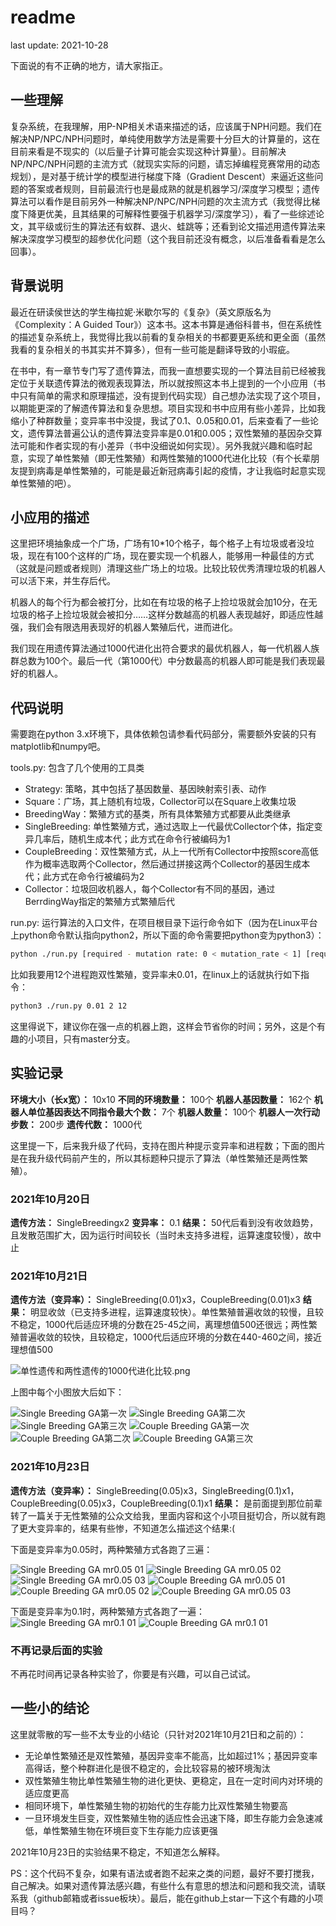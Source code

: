 # readme

last update: 2021-10-28

下面说的有不正确的地方，请大家指正。

## 一些理解

复杂系统，在我理解，用P-NP相关术语来描述的话，应该属于NPH问题。我们在解决NP/NPC/NPH问题时，单纯使用数学方法是需要十分巨大的计算量的，这在目前来看是不现实的（以后量子计算可能会实现这种计算量）。目前解决NP/NPC/NPH问题的主流方式（就现实实际的问题，请忘掉编程竞赛常用的动态规划），是对基于统计学的模型进行梯度下降（Gradient Descent）来逼近这些问题的答案或者规则，目前最流行也是最成熟的就是机器学习/深度学习模型；遗传算法可以看作是目前另外一种解决NP/NPC/NPH问题的次主流方式（我觉得比梯度下降更优美，且其结果的可解释性要强于机器学习/深度学习），看了一些综述论文，其平级或衍生的算法还有蚁群、退火、蛙跳等；还看到论文描述用遗传算法来解决深度学习模型的超参优化问题（这个我目前还没有概念，以后准备看看是怎么回事）。

## 背景说明

最近在研读侯世达的学生梅拉妮·米歇尔写的《复杂》（英文原版名为《Complexity：A Guided Tour》）这本书。这本书算是通俗科普书，但在系统性的描述复杂系统上，我觉得比我以前看的复杂相关的书都要更系统和更全面（虽然我看的复杂相关的书其实并不算多），但有一些可能是翻译导致的小瑕疵。

在书中，有一章节专门写了遗传算法，而我一直想要实现的一个算法目前已经被我定位于关联遗传算法的微观表现算法，所以就按照这本书上提到的一个小应用（书中只有简单的需求和原理描述，没有提到代码实现）自己想办法实现了这个项目，以期能更深的了解遗传算法和复杂思想。项目实现和书中应用有些小差异，比如我缩小了种群数量；变异率书中没提，我试了0.1、0.05和0.01，后来查看了一些论文，遗传算法普遍公认的遗传算法变异率是0.01和0.005；双性繁殖的基因杂交算法可能和作者实现的有小差异（书中没细说如何实现）。另外我就兴趣和临时起意，实现了单性繁殖（即无性繁殖）和两性繁殖的1000代进化比较（有个长辈朋友提到病毒是单性繁殖的，可能是最近新冠病毒引起的疫情，才让我临时起意实现单性繁殖的吧）。

## 小应用的描述

这里把环境抽象成一个广场，广场有10*10个格子，每个格子上有垃圾或者没垃圾，现在有100个这样的广场，现在要实现一个机器人，能够用一种最佳的方式（这就是问题或者规则）清理这些广场上的垃圾。比较比较优秀清理垃圾的机器人可以活下来，并生存后代。

机器人的每个行为都会被打分，比如在有垃圾的格子上捡垃圾就会加10分，在无垃圾的格子上捡垃圾就会被扣分……这样分数越高的机器人表现越好，即适应性越强，我们会有限选用表现好的机器人繁殖后代，进而进化。

我们现在用遗传算法通过1000代进化出符合要求的最优机器人，每一代机器人族群总数为100个。最后一代（第1000代）中分数最高的机器人即可能是我们表现最好的机器人。

## 代码说明

需要跑在python 3.x环境下，具体依赖包请参看代码部分，需要额外安装的只有matplotlib和numpy吧。

tools.py: 包含了几个使用的工具类

- Strategy: 策略，其中包括了基因数量、基因映射索引表、动作
- Square：广场，其上随机有垃圾，Collector可以在Square上收集垃圾
- BreedingWay：繁殖方式的基类，所有具体繁殖方式都要从此类继承
- SingleBreeding: 单性繁殖方式，通过选取上一代最优Collector个体，指定变异几率后，随机生成本代；此方式在命令行被编码为1
- CoupleBreeding：双性繁殖方式，从上一代所有Collector中按照score高低作为概率选取两个Collector，然后通过拼接这两个Collector的基因生成本代；此方式在命令行被编码为2
- Collector：垃圾回收机器人，每个Collector有不同的基因，通过BerrdingWay指定的繁殖方式繁殖后代

run.py: 运行算法的入口文件，在项目根目录下运行命令如下（因为在Linux平台上python命令默认指向python2，所以下面的命令需要把python变为python3）：

```bash
python ./run.py [required - mutation rate: 0 < mutation_rate < 1] [required - breeding way: 1-single breeding; 2-couple breeding] [optional - processor number, default: 8]
```

比如我要用12个进程跑双性繁殖，变异率未0.01，在linux上的话就执行如下指令：

```bash
python3 ./run.py 0.01 2 12
```

这里得说下，建议你在强一点的机器上跑，这样会节省你的时间；另外，这是个有趣的小项目，只有master分支。

## 实验记录

**环境大小（长x宽）：** 10x10
**不同的环境数量：** 100个
**机器人基因数量：** 162个
**机器人单位基因表达不同指令最大个数：** 7个
**机器人数量：** 100个
**机器人一次行动步数：** 200步
**遗传代数：** 1000代

这里提一下，后来我升级了代码，支持在图片种提示变异率和进程数；下面的图片是在我升级代码前产生的，所以其标题种只提示了算法（单性繁殖还是两性繁殖）。

### 2021年10月20日

**遗传方法：** SingleBreedingx2
**变异率：** 0.1
**结果：** 50代后看到没有收敛趋势，且发散范围扩大，因为运行时间较长（当时未支持多进程，运算速度较慢），故中止

### 2021年10月21日

**遗传方法（变异率）：** SingleBreeding(0.01)x3，CoupleBreeding(0.01)x3
**结果：** 明显收敛（已支持多进程，运算速度较快）。单性繁殖普遍收敛的较慢，且较不稳定，1000代后适应环境的分数在25-45之间，离理想值500还很远；两性繁殖普遍收敛的较快，且较稳定，1000代后适应环境的分数在440-460之间，接近理想值500

![单性遗传和两性遗传的1000代进化比较.png](./img/单性遗传和两性遗传的1000代进化比较.png)

上图中每个小图放大后如下：

![Single Breeding GA第一次](./img/ga_single_breeding_01.png)
![Single Breeding GA第二次](./img/ga_single_breeding_02.png)
![Single Breeding GA第三次](./img/ga_single_breeding_03.png)
![Couple Breeding GA第一次](./img/ga_couple_breeding_01.png)
![Couple Breeding GA第二次](./img/ga_couple_breeding_02.png)
![Couple Breeding GA第三次](./img/ga_couple_breeding_03.png)

### 2021年10月23日

**遗传方法（变异率）：** SingleBreeding(0.05)x3，SingleBreeding(0.1)x1，CoupleBreeding(0.05)x3，CoupleBreeding(0.1)x1
**结果：** 是前面提到那位前辈转了一篇关于无性繁殖的公众文给我，里面内容和这个小项目挺切合，所以就有跑了更大变异率的，结果有些惨，不知道怎么描述这个结果:(

下面是变异率为0.05时，两种繁殖方式各跑了三遍：

![Single Breeding GA mr0.05 01](./img/ga_single_breeding_mr0.05_01.png)
![Single Breeding GA mr0.05 02](./img/ga_single_breeding_mr0.05_02.png)
![Single Breeding GA mr0.05 03](./img/ga_single_breeding_mr0.05_03.png)
![Couple Breeding GA mr0.05 01](./img/ga_couple_breeding_mr0.05_01.png)
![Couple Breeding GA mr0.05 02](./img/ga_couple_breeding_mr0.05_02.png)
![Couple Breeding GA mr0.05 03](./img/ga_couple_breeding_mr0.05_03.png)

下面是变异率为0.1时，两种繁殖方式各跑了一遍：
![Single Breeding GA mr0.1 01](./img/ga_single_breeding_mr0.1_01.png)
![Couple Breeding GA mr0.1 01](./img/ga_couple_breeding_mr0.1_01.png)

### 不再记录后面的实验

不再花时间再记录各种实验了，你要是有兴趣，可以自己试试。

## 一些小的结论

这里就零散的写一些不太专业的小结论（只针对2021年10月21日和之前的）：

- 无论单性繁殖还是双性繁殖，基因异变率不能高，比如超过1%；基因异变率高得话，整个种群进化是很不稳定的，会比较容易的被环境淘汰
- 双性繁殖生物比单性繁殖生物的进化更快、更稳定，且在一定时间内对环境的适应度更高
- 相同环境下，单性繁殖生物的初始代的生存能力比双性繁殖生物要高
- 一旦环境发生巨变，双性繁殖生物的适应性会迅速下降，即生存能力会急速减低，单性繁殖生物在环境巨变下生存能力应该更强

2021年10月23日的实验结果不稳定，不知道怎么解释。

PS：这个代码不复杂，如果有语法或者跑不起来之类的问题，最好不要打搅我，自己解决。如果对遗传算法感兴趣，有些什么有意思的想法和问题和我交流，请联系我（github邮箱或者issue板块）。最后，能在github上star一下这个有趣的小项目吗？
